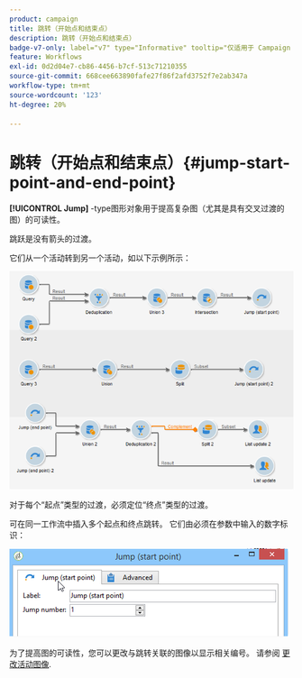 ```yaml
---
product: campaign
title: 跳转（开始点和结束点）
description: 跳转（开始点和结束点）
badge-v7-only: label="v7" type="Informative" tooltip="仅适用于 Campaign Classic v7"
feature: Workflows
exl-id: 0d2d04e7-cb86-4456-b7cf-513c71210355
source-git-commit: 668cee663890fafe27f86f2afd3752f7e2ab347a
workflow-type: tm+mt
source-wordcount: '123'
ht-degree: 20%

---
```


# 跳转（开始点和结束点）{#jump-start-point-and-end-point}



**[!UICONTROL Jump]** -type图形对象用于提高复杂图（尤其是具有交叉过渡的图）的可读性。

跳跃是没有箭头的过渡。

它们从一个活动转到另一个活动，如以下示例所示：

![](assets/s_user_segmentation_jump_sample.png)

对于每个“起点”类型的过渡，必须定位“终点”类型的过渡。

可在同一工作流中插入多个起点和终点跳转。 它们由必须在参数中输入的数字标识：

![](assets/s_user_segmentation_jump_in.png)

为了提高图的可读性，您可以更改与跳转关联的图像以显示相关编号。 请参阅 [更改活动图像](managing-activity-images.md).
